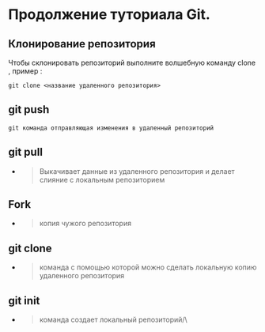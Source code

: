 # Продолжение туториала Git.
## Клонирование репозитория 
Чтобы склонировать репозиторий выполните волшебную команду clone ,
пример  : 
```
git clone <название удаленного репозитория>
```
## git push
```
git команда отправляющая изменения в удаленный репозиторий
```
## git pull
* >Выкачивает данные из удаленного репозитория и делает слияние с локальным репозиторием
## Fork
* >копия чужого репозитория
## git clone
* >команда с помощью которой  можно сделать локальную копию удаленного репозитория
## git init
* >команда создает локальный репозиторий/\
